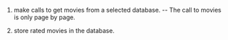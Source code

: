 1. make calls to get movies from a selected database.
-- The call to movies is only page by page.

2. store rated movies in the database.
